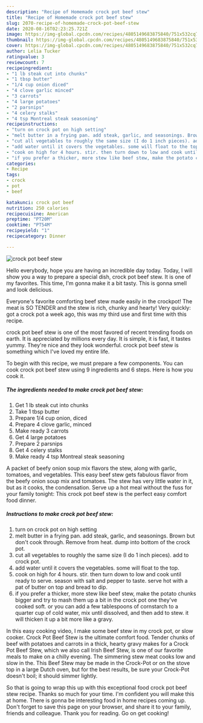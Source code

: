 ```yaml
---
description: "Recipe of Homemade crock pot beef stew"
title: "Recipe of Homemade crock pot beef stew"
slug: 2070-recipe-of-homemade-crock-pot-beef-stew
date: 2020-08-16T02:23:25.721Z
image: https://img-global.cpcdn.com/recipes/4805149683875840/751x532cq70/crock-pot-beef-stew-recipe-main-photo.jpg
thumbnail: https://img-global.cpcdn.com/recipes/4805149683875840/751x532cq70/crock-pot-beef-stew-recipe-main-photo.jpg
cover: https://img-global.cpcdn.com/recipes/4805149683875840/751x532cq70/crock-pot-beef-stew-recipe-main-photo.jpg
author: Lelia Tucker
ratingvalue: 3
reviewcount: 7
recipeingredient:
- "1 lb steak cut into chunks"
- "1 tbsp butter"
- "1/4 cup onion diced"
- "4 clove garlic minced"
- "3 carrots"
- "4 large potatoes"
- "2 parsnips"
- "4 celery stalks"
- "4 tsp Montreal steak seasoning"
recipeinstructions:
- "turn on crock pot on high setting"
- "melt butter in a frying pan. add steak, garlic, and seasonings. Brown but don&#39;t cook through. Remove from heat. dump into bottom of the crock pot."
- "cut all vegetables to roughly the same size (I do 1 inch pieces). add to crock pot."
- "add water until it covers the vegetables. some will float to the top."
- "cook on high for 4 hours. stir. then turn down to low and cook until ready to serve. season with salt and pepper to taste. serve hot with a pat of butter on top and bread to dip."
- "if you prefer a thicker, more stew like beef stew, make the potato chunks bigger and try to mash them up a bit in the crock pot one they&#39;ve cooked soft. or you can add a few tablespoons of cornstarch to a quarter cup of cold water, mix until dissolved, and then add to stew. it will thicken it up a bit more like a gravy."
categories:
- Recipe
tags:
- crock
- pot
- beef

katakunci: crock pot beef 
nutrition: 250 calories
recipecuisine: American
preptime: "PT20M"
cooktime: "PT54M"
recipeyield: "1"
recipecategory: Dinner

---
```



![crock pot beef stew](https://img-global.cpcdn.com/recipes/4805149683875840/751x532cq70/crock-pot-beef-stew-recipe-main-photo.jpg)

Hello everybody, hope you are having an incredible day today. Today, I will show you a way to prepare a special dish, crock pot beef stew. It is one of my favorites. This time, I'm gonna make it a bit tasty. This is gonna smell and look delicious.

Everyone&#39;s favorite comforting beef stew made easily in the crockpot! The meat is SO TENDER and the stew is rich, chunky and hearty! Very quickly: got a crock pot a week ago, this was my third use and first time with this recipe.

crock pot beef stew is one of the most favored of recent trending foods on earth. It is appreciated by millions every day. It is simple, it is fast, it tastes yummy. They're nice and they look wonderful. crock pot beef stew is something which I've loved my entire life.


To begin with this recipe, we must prepare a few components. You can cook crock pot beef stew using 9 ingredients and 6 steps. Here is how you cook it.

<!--inarticleads1-->

##### The ingredients needed to make crock pot beef stew:

1. Get 1 lb steak cut into chunks
1. Take 1 tbsp butter
1. Prepare 1/4 cup onion, diced
1. Prepare 4 clove garlic, minced
1. Make ready 3 carrots
1. Get 4 large potatoes
1. Prepare 2 parsnips
1. Get 4 celery stalks
1. Make ready 4 tsp Montreal steak seasoning


A packet of beefy onion soup mix flavors the stew, along with garlic, tomatoes, and vegetables. This easy beef stew gets fabulous flavor from the beefy onion soup mix and tomatoes. The stew has very little water in it, but as it cooks, the condensation. Serve up a hot meal without the fuss for your family tonight: This crock pot beef stew is the perfect easy comfort food dinner. 

<!--inarticleads2-->

##### Instructions to make crock pot beef stew:

1. turn on crock pot on high setting
1. melt butter in a frying pan. add steak, garlic, and seasonings. Brown but don&#39;t cook through. Remove from heat. dump into bottom of the crock pot.
1. cut all vegetables to roughly the same size (I do 1 inch pieces). add to crock pot.
1. add water until it covers the vegetables. some will float to the top.
1. cook on high for 4 hours. stir. then turn down to low and cook until ready to serve. season with salt and pepper to taste. serve hot with a pat of butter on top and bread to dip.
1. if you prefer a thicker, more stew like beef stew, make the potato chunks bigger and try to mash them up a bit in the crock pot one they&#39;ve cooked soft. or you can add a few tablespoons of cornstarch to a quarter cup of cold water, mix until dissolved, and then add to stew. it will thicken it up a bit more like a gravy.


In this easy cooking video, I make some beef stew in my crock pot, or slow cooker. Crock Pot Beef Stew is the ultimate comfort food. Tender chunks of beef with potatoes and carrots in a thick, hearty gravy makes for a Crock Pot Beef Stew, which we also call Irish Beef Stew, is one of our favorite meals to make on a chilly evening. The simmering stew meat cooks low and slow in the. This Beef Stew may be made in the Crock-Pot or on the stove top in a large Dutch oven, but for the best results, be sure your Crock-Pot doesn&#39;t boil; it should simmer lightly. 

So that is going to wrap this up with this exceptional food crock pot beef stew recipe. Thanks so much for your time. I'm confident you will make this at home. There is gonna be interesting food in home recipes coming up. Don't forget to save this page on your browser, and share it to your family, friends and colleague. Thank you for reading. Go on get cooking!
